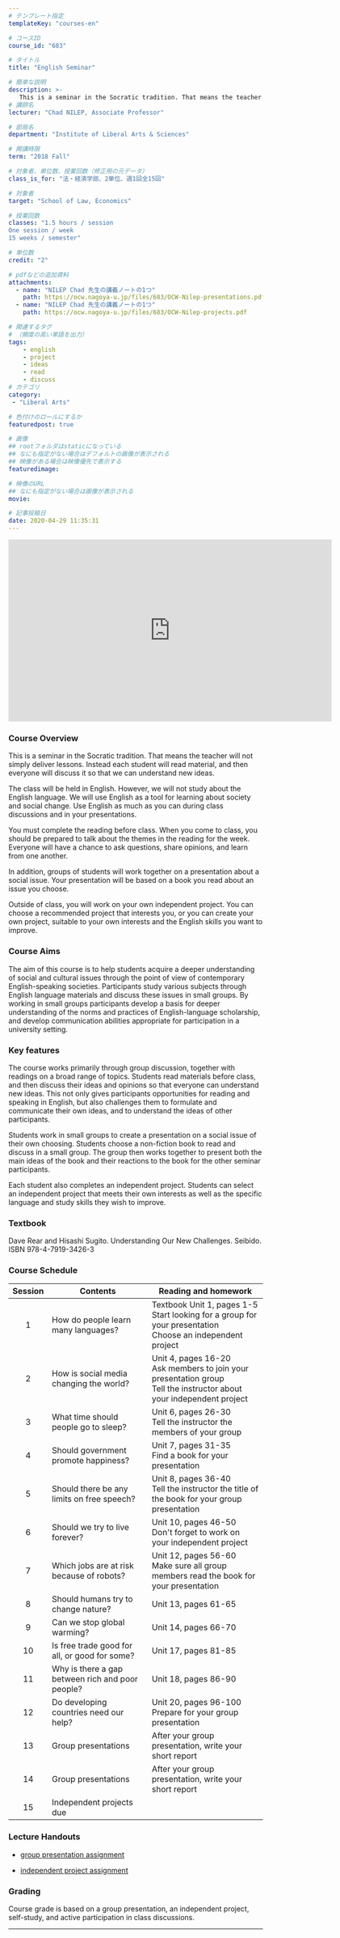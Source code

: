 ```yaml
---
# テンプレート指定
templateKey: "courses-en"

# コースID
course_id: "683"

# タイトル
title: "English Seminar"

# 簡単な説明
description: >-
   This is a seminar in the Socratic tradition. That means the teacher will not simply deliver lessons. Instead each student will read material, and then everyone will discuss it so that we can understand new ideas.
# 講師名
lecturer: "Chad NILEP, Associate Professor"

# 部局名
department: "Institute of Liberal Arts & Sciences"

# 開講時限
term: "2018	Fall"

# 対象者、単位数、授業回数（修正用の元データ）
class_is_for: "法・経済学部、2単位、週1回全15回"

# 対象者
target: "School of Law, Economics"

# 授業回数
classes: "1.5 hours / session
One session / week
15 weeks / semester"

# 単位数
credit: "2"

# pdfなどの追加資料
attachments:
  - name: "NILEP Chad 先生の講義ノートの1つ" 
    path: https://ocw.nagoya-u.jp/files/683/OCW-Nilep-presentations.pdf
  - name: "NILEP Chad 先生の講義ノートの1つ" 
    path: https://ocw.nagoya-u.jp/files/683/OCW-Nilep-projects.pdf

# 関連するタグ
# （頻度の高い単語を出力）
tags:
    - english
    - project
    - ideas
    - read
    - discuss    
# カテゴリ
category:
 - "Liberal Arts"

# 色付けのロールにするか
featuredpost: true

# 画像
## rootフォルダはstaticになっている
## なにも指定がない場合はデフォルトの画像が表示される
## 映像がある場合は映像優先で表示する
featuredimage: 

# 映像のURL
## なにも指定がない場合は画像が表示される
movie: 

# 記事投稿日
date: 2020-04-29 11:35:31
---
```


<iframe src="https://nuvideo.media.nagoya-u.ac.jp/embed/4796394376e1e54e18fa31eaf98e08b0c2278488" width="640" height="360" frameborder="0" allowfullscreen></iframe>

### Course Overview

This is a seminar in the Socratic tradition. That means the teacher will not simply deliver lessons. Instead each student will read material, and then everyone will discuss it so that we can understand new ideas.

The class will be held in English. However, we will not study about the English language. We will use English as a tool for learning about society and social change. Use English as much as you can during class discussions and in your presentations.

You must complete the reading before class. When you come to class, you should be prepared to talk about the themes in the reading for the week. Everyone will have a chance to ask questions, share opinions, and learn from one another.

In addition, groups of students will work together on a presentation about a social issue. Your presentation will be based on a book you read about an issue you choose.

Outside of class, you will work on your own independent project. You can choose a recommended project that interests you, or you can create your own project, suitable to your own interests and the English skills you want to improve.

### Course Aims

The aim of this course is to help students acquire a deeper understanding of social and cultural issues through the point of view of contemporary English-speaking societies. Participants study various subjects through English language materials and discuss these issues in small groups. By working in small groups participants develop a basis for deeper understanding of the norms and practices of English-language scholarship, and develop communication abilities appropriate for participation in a university setting.

### Key features

The course works primarily through group discussion, together with readings on a broad range of topics. Students read materials before class, and then discuss their ideas and opinions so that everyone can understand new ideas. This not only gives participants opportunities for reading and speaking in English, but also challenges them to formulate and communicate their own ideas, and to understand the ideas of other participants.

Students work in small groups to create a presentation on a social issue of their own choosing. Students choose a non-fiction book to read and discuss in a small group. The group then works together to present both the main ideas of the book and their reactions to the book for the other seminar participants.

Each student also completes an independent project. Students can select an independent project that meets their own interests as well as the specific language and study skills they wish to improve.

### Textbook

Dave Rear and Hisashi Sugito. Understanding Our New Challenges. Seibido. ISBN 978-4-7919-3426-3

### Course Schedule

| Session | Contents                                         | Reading and homework                                                                                                     |
| :-----: | ------------------------------------------------ | ------------------------------------------------------------------------------------------------------------------------ |
|    1    | How do people learn many languages?              | Textbook Unit 1, pages 1-5<br>Start looking for a group for your presentation<br>Choose an independent project           |
|    2    | How is social media changing the world?          | Unit 4, pages 16-20<br>Ask members to join your presentation group<br>Tell the instructor about your independent project |
|    3    | What time should people go to sleep?             | Unit 6, pages 26-30<br>Tell the instructor the members of your group                                                     |
|    4    | Should government promote happiness?             | Unit 7, pages 31-35<br>Find a book for your presentation                                                                 |
|    5    | Should there be any limits on free speech?       | Unit 8, pages 36-40<br>Tell the instructor the title of the book for your group presentation                             |
|    6    | Should we try to live forever?                   | Unit 10, pages 46-50<br>Don't forget to work on your independent project                                                 |
|    7    | Which jobs are at risk because of robots?        | Unit 12, pages 56-60<br>Make sure all group members read the book for your presentation                                  |
|    8    | Should humans try to change nature?              | Unit 13, pages 61-65                                                                                                     |
|    9    | Can we stop global warming?                      | Unit 14, pages 66-70                                                                                                     |
|   10    | Is free trade good for all, or good for some?    | Unit 17, pages 81-85                                                                                                     |
|   11    | Why is there a gap between rich and poor people? | Unit 18, pages 86-90                                                                                                     |
|   12    | Do developing countries need our help?           | Unit 20, pages 96-100<br>Prepare for your group presentation                                                             |
|   13    | Group presentations                              | After your group presentation, write your short report                                                                   |
|   14    | Group presentations                              | After your group presentation, write your short report                                                                   |
|   15    | Independent projects due                         |                                                                                                                          |

### Lecture Handouts

- [group presentation assignment](https://ocw.nagoya-u.jp/files/683/OCW-Nilep-presentations.pdf)

- [independent project assignment](https://ocw.nagoya-u.jp/files/683/OCW-Nilep-projects.pdf)

### Grading

Course grade is based on a group presentation, an independent project, self-study, and active participation in class discussions.

---
